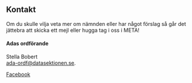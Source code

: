## Kontakt

Om du skulle vilja veta mer om nämnden eller har något förslag så går det jättebra att skicka ett mejl eller hugga tag i oss i META!

#### Adas ordförande
Stella Bobert<br/>
[ada-ordf@datasektionen.se](mailto:ada-ordf@datasektionen.se). <br/>

[Facebook](https://www.facebook.com/ADAKTH)
